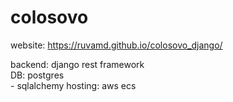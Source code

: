 # colosovo
website: https://ruvamd.github.io/colosovo_django/</br>

backend: django rest framework</br>
DB: postgres</br>
    - sqlalchemy
hosting: aws ecs</br>
